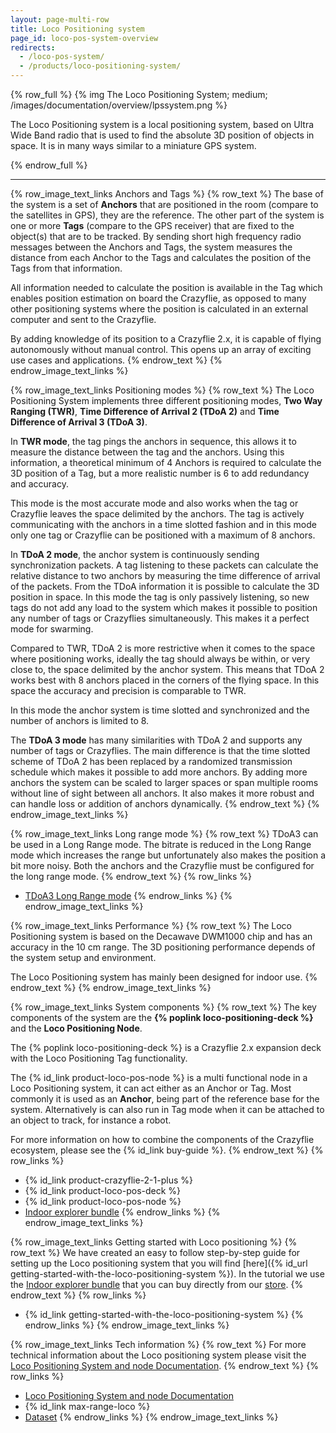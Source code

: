 ```yaml
---
layout: page-multi-row
title: Loco Positioning system
page_id: loco-pos-system-overview
redirects:
  - /loco-pos-system/
  - /products/loco-positioning-system/
---
```


{% row_full %}
{% img The Loco Positioning System; medium; /images/documentation/overview/lpssystem.png %}

The Loco Positioning system is a local positioning system, based on Ultra Wide Band radio that is used to find
the absolute 3D position of objects in space. It is in many ways similar to a miniature GPS system.

{% endrow_full %}

---

{% row_image_text_links Anchors and Tags %}
{% row_text %}
The base of the system is a set of __Anchors__ that are positioned in the room
(compare to the satellites in GPS), they are the reference. The other part of
the system is one or more __Tags__ (compare to the GPS receiver) that are fixed to the
object(s) that are to be tracked. By sending short high frequency radio
messages between the Anchors and Tags, the system measures the distance from
each Anchor to the Tags and calculates the position of the Tags from that
information.

All information needed to calculate the position is available in the Tag which
enables position estimation on board the Crazyflie, as opposed to many other
positioning systems where the position is calculated in an external computer
and sent to the Crazyflie.

By adding knowledge of its position to a Crazyflie 2.x, it is capable of flying
autonomously without manual control. This opens up an array of exciting use
cases and applications.
{% endrow_text %}
{% endrow_image_text_links %}


{% row_image_text_links Positioning modes %}
{% row_text %}
The Loco Positioning System implements three different positioning modes, **Two Way Ranging (TWR)**, **Time Difference of Arrival 2 (TDoA 2)** and **Time Difference of Arrival 3 (TDoA 3)**.

In **TWR mode**, the tag pings the anchors in sequence, this allows it to measure the distance between the tag and the anchors.
Using this information, a theoretical minimum of 4 Anchors is required to calculate the 3D position of a Tag, but a more realistic number
is 6 to add redundancy and accuracy.

This mode is the most accurate mode and also works when the tag or Crazyflie leaves the space delimited by the anchors.
The tag is actively communicating with the anchors in a time slotted fashion and in this mode only one tag or Crazyflie
can be positioned with a maximum of 8 anchors.

In **TDoA 2 mode**, the anchor system is continuously sending synchronization packets.
A tag listening to these packets can calculate the relative distance to two anchors by measuring the time difference of arrival of the packets.
From the TDoA information it is possible to calculate the 3D position in space.
In this mode the tag is only passively listening, so new tags do not add any load to the system which
makes it possible to position any number of tags or Crazyflies simultaneously. This makes it a perfect mode for swarming.

Compared to TWR, TDoA 2 is more restrictive when it comes to the space where positioning works,
ideally the tag should always be within, or very close to, the space delimited by the anchor system.
This means that TDoA 2 works best with 8 anchors placed in the corners of the flying space.
In this space the accuracy and precision is comparable to TWR.

In this mode the anchor system is time slotted and synchronized and the number of anchors is limited to 8.

The **TDoA 3 mode** has many similarities with TDoA 2 and supports any number of tags or
Crazyflies. The main difference is that the time slotted scheme of TDoA 2 has been
replaced by a randomized transmission schedule which makes it possible to add more anchors.
By adding more anchors the system can be scaled to larger spaces or span multiple
rooms without line of sight between all anchors. It also makes it more robust and can
handle loss or addition of anchors dynamically.
{% endrow_text %}
{% endrow_image_text_links %}


{% row_image_text_links Long range mode %}
{% row_text %}
TDoA3 can be used in a Long Range mode. The bitrate is reduced in the Long Range mode which increases the range but
unfortunately also makes the position a bit more noisy. Both the anchors and the Crazyflie must be configured for
the long range mode.
{% endrow_text %}
{% row_links %}
* [TDoA3 Long Range mode](/documentation/repository/lps-node-firmware/master/user-guides/tdoa3_long_range/)
{% endrow_links %}
{% endrow_image_text_links %}


{% row_image_text_links Performance %}
{% row_text %}
The Loco Positioning system is based on the Decawave DWM1000 chip and has an accuracy in the 10 cm range.
The 3D positioning performance depends of the system setup and environment.

The Loco Positioning system has mainly been designed for indoor use.
{% endrow_text %}
{% endrow_image_text_links %}


{% row_image_text_links System components %}
{% row_text %}
The key components of the system are the **{% poplink loco-positioning-deck %}** and the __Loco Positioning Node__.

The {% poplink loco-positioning-deck %} is a Crazyflie 2.x expansion deck with the Loco
Positioning Tag functionality.

The {% id_link product-loco-pos-node %} is a multi functional node in a Loco Positioning system,
it can act either as an Anchor or Tag. Most commonly it is used as an __Anchor__, being part of the reference base for
the system. Alternatively is can also run in Tag mode when it can be attached to an object to track,
for instance a robot.

For more information on how to combine the components of the Crazyflie ecosystem, please see the {% id_link buy-guide %}.
{% endrow_text %}
{% row_links %}
* {% id_link product-crazyflie-2-1-plus %}
* {% id_link product-loco-pos-deck %}
* {% id_link product-loco-pos-node %}
* [Indoor explorer bundle](https://store.bitcraze.io/collections/bundles/products/indoor-explorer-bundle)
{% endrow_links %}
{% endrow_image_text_links %}


{% row_image_text_links Getting started with Loco positioning %}
{% row_text %}
We have created an easy to follow step-by-step guide for setting up the Loco positioning system that you will find [here]({% id_url getting-started-with-the-loco-positioning-system %}). In the tutorial we use the [Indoor explorer bundle](https://store.bitcraze.io/collections/bundles/products/indoor-explorer-bundle) that you can buy directly from our [store](https://store.bitcraze.io/).
{% endrow_text %}
{% row_links %}
* {% id_link getting-started-with-the-loco-positioning-system %}
{% endrow_links %}
{% endrow_image_text_links %}


{% row_image_text_links Tech information %}
{% row_text %}
For more technical information about the Loco positioning system please visit the [Loco Positioning System and node Documentation](/documentation/repository/lps-node-firmware/master/).
{% endrow_text %}
{% row_links %}
* [Loco Positioning System and node Documentation](/documentation/repository/lps-node-firmware/master/)
* {% id_link max-range-loco %}
* [Dataset](/documentation/system/positioning/positioning-datasets/)
{% endrow_links %}
{% endrow_image_text_links %}
